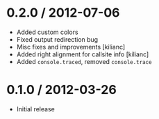 
0.2.0 / 2012-07-06
==================

  * Added custom colors
  * Fixed output redirection bug
  * Misc fixes and improvements [kilianc]
  * Added right alignment for callsite info [kilianc]
  * Added `console.traced`, removed `console.trace`

0.1.0 / 2012-03-26
==================

  * Initial release
